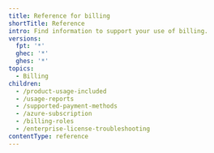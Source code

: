 ```yaml
---
title: Reference for billing
shortTitle: Reference
intro: Find information to support your use of billing.
versions:
  fpt: '*'
  ghec: '*'
  ghes: '*'
topics:
  - Billing
children:
  - /product-usage-included
  - /usage-reports
  - /supported-payment-methods
  - /azure-subscription
  - /billing-roles
  - /enterprise-license-troubleshooting
contentType: reference
---
```


